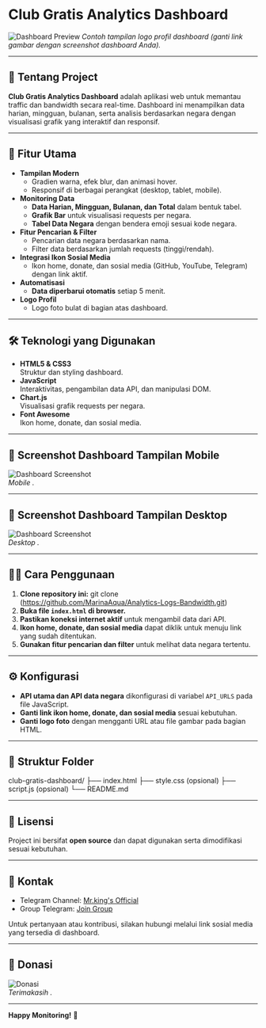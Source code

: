 # Club Gratis Analytics Dashboard

![Dashboard Preview](https://raw.githubusercontent.com/MarinaAqua/Analytics-Logs-Bandwidth/main/Image/logo.jpg)
*Contoh tampilan logo profil dashboard (ganti link gambar dengan screenshot dashboard Anda).*

---

## 📌 Tentang Project

**Club Gratis Analytics Dashboard** adalah aplikasi web untuk memantau traffic dan bandwidth secara real-time. Dashboard ini menampilkan data harian, mingguan, bulanan, serta analisis berdasarkan negara dengan visualisasi grafik yang interaktif dan responsif.

---

## 🚀 Fitur Utama

- **Tampilan Modern**  
  - Gradien warna, efek blur, dan animasi hover.
  - Responsif di berbagai perangkat (desktop, tablet, mobile).
- **Monitoring Data**
  - **Data Harian, Mingguan, Bulanan, dan Total** dalam bentuk tabel.
  - **Grafik Bar** untuk visualisasi requests per negara.
  - **Tabel Data Negara** dengan bendera emoji sesuai kode negara.
- **Fitur Pencarian & Filter**
  - Pencarian data negara berdasarkan nama.
  - Filter data berdasarkan jumlah requests (tinggi/rendah).
- **Integrasi Ikon Sosial Media**
  - Ikon home, donate, dan sosial media (GitHub, YouTube, Telegram) dengan link aktif.
- **Automatisasi**
  - **Data diperbarui otomatis** setiap 5 menit.
- **Logo Profil**
  - Logo foto bulat di bagian atas dashboard.

---

## 🛠 Teknologi yang Digunakan

- **HTML5 & CSS3**  
  Struktur dan styling dashboard.
- **JavaScript**  
  Interaktivitas, pengambilan data API, dan manipulasi DOM.
- **Chart.js**  
  Visualisasi grafik requests per negara.
- **Font Awesome**  
  Ikon home, donate, dan sosial media.

---

## 📸 Screenshot Dashboard Tampilan Mobile

![Dashboard Screenshot](https://raw.githubusercontent.com/MarinaAqua/Analytics-Logs-Bandwidth/main/Image/mobile.jpg)  
*Mobile .*

---

## 📸 Screenshot Dashboard Tampilan Desktop

![Dashboard Screenshot](https://raw.githubusercontent.com/MarinaAqua/Analytics-Logs-Bandwidth/main/Image/desktop.jpg)  
*Desktop .*

---

## 🧑‍💻 Cara Penggunaan

1. **Clone repository ini:**
git clone (https://github.com/MarinaAqua/Analytics-Logs-Bandwidth.git)
2. **Buka file `index.html` di browser.**
3. **Pastikan koneksi internet aktif** untuk mengambil data dari API.
4. **Ikon home, donate, dan sosial media** dapat diklik untuk menuju link yang sudah ditentukan.
5. **Gunakan fitur pencarian dan filter** untuk melihat data negara tertentu.

---

## ⚙️ Konfigurasi

- **API utama dan API data negara** dikonfigurasi di variabel `API_URLS` pada file JavaScript.
- **Ganti link ikon home, donate, dan sosial media** sesuai kebutuhan.
- **Ganti logo foto** dengan mengganti URL atau file gambar pada bagian HTML.

---

## 📂 Struktur Folder
club-gratis-dashboard/
├── index.html
├── style.css (opsional)
├── script.js (opsional)
└── README.md

---

## 📜 Lisensi

Project ini bersifat **open source** dan dapat digunakan serta dimodifikasi sesuai kebutuhan.

---

## 📣 Kontak

- Telegram Channel: [Mr.king's Official](https://t.me/club_gratis1)
- Group Telegram: [Join Group](https://t.me/club_gratis)

Untuk pertanyaan atau kontribusi, silakan hubungi melalui link sosial media yang tersedia di dashboard.

---

## 🫰 Donasi

![Donasi](https://raw.githubusercontent.com/MarinaAqua/Analytics-Logs-Bandwidth/main/Image/qr-donate.jpg)  
*Terimakasih .*

---

**Happy Monitoring!** 🚀

